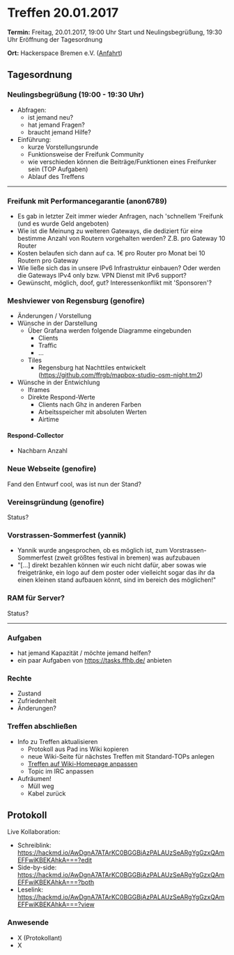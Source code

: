 # Treffen 20.01.2017

**Termin:** Freitag, 20.01.2017, 19:00 Uhr Start und Neulingsbegrüßung, 19:30 Uhr Eröffnung der Tagesordnung

**Ort:** Hackerspace Bremen e.V. ([Anfahrt](https://www.hackerspace-bremen.de/anfahrt/))

## Tagesordnung
### Neulingsbegrüßung (19:00  - 19:30 Uhr)
- Abfragen:
    - ist jemand neu?
    - hat jemand Fragen?
    - braucht jemand Hilfe?
- Einführung:
    - kurze Vorstellungsrunde
    - Funktionsweise der Freifunk Community
    - wie verschieden können die Beiträge/Funktionen eines Freifunker sein (TOP Aufgaben)
    - Ablauf des Treffens

---
### Freifunk mit Performancegarantie (anon6789)
- Es gab in letzter Zeit immer wieder Anfragen, nach 'schnellem 'Freifunk (und es wurde Geld angeboten)
- Wie ist die Meinung zu weiteren Gateways, die dediziert für eine bestimme Anzahl von Routern vorgehalten werden? Z.B. pro Gateway 10 Router
- Kosten belaufen sich dann auf ca. 1€ pro Router pro Monat bei 10 Routern pro Gateway
- Wie ließe sich das in unsere IPv6 Infrastruktur einbauen? Oder werden die Gateways IPv4 only bzw. VPN Dienst mit IPv6 support?
- Gewünscht, möglich, doof, gut? Interessenkonflikt mit 'Sponsoren'?

### Meshviewer von Regensburg (genofire)
- Änderungen / Vorstellung
- Wünsche in der Darstellung
  - Über Grafana werden folgende Diagramme eingebunden
    - Clients
    - Traffic
    - ...
  - Tiles
    - Regensburg hat Nachttiles entwickelt (https://github.com/ffrgb/mapbox-studio-osm-night.tm2)
- Wünsche in der Entwichlung
  - Iframes
  - Direkte Respond-Werte
    - Clients nach Ghz in anderen Farben
    - Arbeitsspeicher mit absoluten Werten
    - Airtime

#### Respond-Collector
  - Nachbarn Anzahl

### Neue Webseite (genofire)
Fand den Entwurf cool, was ist nun der Stand?

### Vereinsgründung (genofire)
Status?


### Vorstrassen-Sommerfest (yannik)
- Yannik wurde angesprochen, ob es möglich ist, zum Vorstrassen-Sommerfest (zweit größtes festival in bremen) was aufzubauen
- "[...] direkt bezahlen können wir euch nicht dafür, aber sowas wie freigetränke, ein logo auf dem poster oder vielleicht sogar das ihr da einen kleinen stand aufbauen könnt, sind im bereich des möglichen!"

### RAM für Server?
Status?

---

### Aufgaben
- hat jemand Kapazität / möchte jemand helfen?
- ein paar Aufgaben von https://tasks.ffhb.de/ anbieten

### Rechte
- Zustand
- Zufriedenheit
- Änderungen?

### Treffen abschließen
- Info zu Treffen aktualisieren
  - Protokoll aus Pad ins Wiki kopieren
  - neue Wiki-Seite für nächstes Treffen mit Standard-TOPs anlegen
  - [Treffen auf Wiki-Homepage anpassen](Home)
  - Topic im IRC anpassen
- Aufräumen!
  - Müll weg
  - Kabel zurück

## Protokoll
Live Kollaboration:
- Schreiblink: https://hackmd.io/AwDgnA7ATArKC0BGGBjAzPALAUzSeARgYgGzxQAmEFFwiKBEKAhkA===?edit
- Side-by-side: https://hackmd.io/AwDgnA7ATArKC0BGGBjAzPALAUzSeARgYgGzxQAmEFFwiKBEKAhkA===?both
- Leselink: https://hackmd.io/AwDgnA7ATArKC0BGGBjAzPALAUzSeARgYgGzxQAmEFFwiKBEKAhkA===?view

### Anwesende
- X (Protokollant)
- X